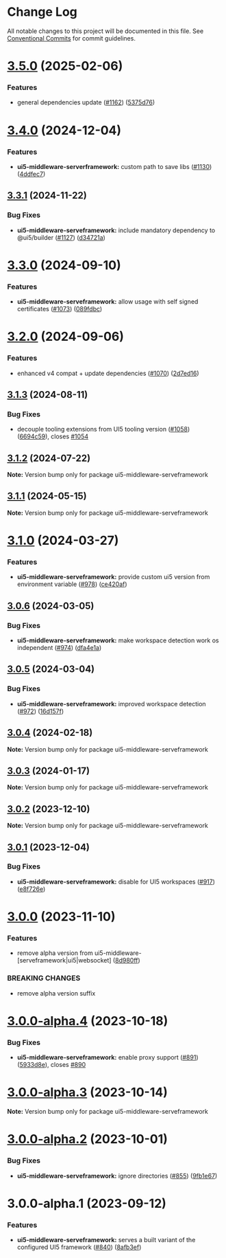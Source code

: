 # Change Log

All notable changes to this project will be documented in this file.
See [Conventional Commits](https://conventionalcommits.org) for commit guidelines.

# [3.5.0](https://github.com/ui5-community/ui5-ecosystem-showcase/compare/ui5-middleware-serveframework@3.4.0...ui5-middleware-serveframework@3.5.0) (2025-02-06)


### Features

* general dependencies update ([#1162](https://github.com/ui5-community/ui5-ecosystem-showcase/issues/1162)) ([5375d76](https://github.com/ui5-community/ui5-ecosystem-showcase/commit/5375d76496741433330d76ce59a89b39f7ad8a69))





# [3.4.0](https://github.com/ui5-community/ui5-ecosystem-showcase/compare/ui5-middleware-serveframework@3.3.1...ui5-middleware-serveframework@3.4.0) (2024-12-04)


### Features

* **ui5-middleware-serverframework:** custom path to save libs ([#1130](https://github.com/ui5-community/ui5-ecosystem-showcase/issues/1130)) ([4ddfec7](https://github.com/ui5-community/ui5-ecosystem-showcase/commit/4ddfec71cca3a5ced43ecc3f85981de225ce3544))





## [3.3.1](https://github.com/ui5-community/ui5-ecosystem-showcase/compare/ui5-middleware-serveframework@3.3.0...ui5-middleware-serveframework@3.3.1) (2024-11-22)


### Bug Fixes

* **ui5-middleware-serveframework:** include mandatory dependency to @ui5/builder ([#1127](https://github.com/ui5-community/ui5-ecosystem-showcase/issues/1127)) ([d34721a](https://github.com/ui5-community/ui5-ecosystem-showcase/commit/d34721a3e9f759a4c5c6ba8461abcd7feca5b8b5))





# [3.3.0](https://github.com/ui5-community/ui5-ecosystem-showcase/compare/ui5-middleware-serveframework@3.2.0...ui5-middleware-serveframework@3.3.0) (2024-09-10)


### Features

* **ui5-middleware-serveframework:** allow usage with self signed certificates ([#1073](https://github.com/ui5-community/ui5-ecosystem-showcase/issues/1073)) ([089fdbc](https://github.com/ui5-community/ui5-ecosystem-showcase/commit/089fdbc0981f59acc1fd72864e877802810ed5f4))





# [3.2.0](https://github.com/ui5-community/ui5-ecosystem-showcase/compare/ui5-middleware-serveframework@3.1.3...ui5-middleware-serveframework@3.2.0) (2024-09-06)


### Features

* enhanced v4 compat + update dependencies ([#1070](https://github.com/ui5-community/ui5-ecosystem-showcase/issues/1070)) ([2d7ed16](https://github.com/ui5-community/ui5-ecosystem-showcase/commit/2d7ed1623249febd32ecabdd2b47698f1cd968d5))





## [3.1.3](https://github.com/ui5-community/ui5-ecosystem-showcase/compare/ui5-middleware-serveframework@3.1.2...ui5-middleware-serveframework@3.1.3) (2024-08-11)


### Bug Fixes

* decouple tooling extensions from UI5 tooling version ([#1058](https://github.com/ui5-community/ui5-ecosystem-showcase/issues/1058)) ([6694c59](https://github.com/ui5-community/ui5-ecosystem-showcase/commit/6694c59422ac37d9aea971679de46f5f59b8025c)), closes [#1054](https://github.com/ui5-community/ui5-ecosystem-showcase/issues/1054)





## [3.1.2](https://github.com/ui5-community/ui5-ecosystem-showcase/compare/ui5-middleware-serveframework@3.1.1...ui5-middleware-serveframework@3.1.2) (2024-07-22)

**Note:** Version bump only for package ui5-middleware-serveframework





## [3.1.1](https://github.com/ui5-community/ui5-ecosystem-showcase/compare/ui5-middleware-serveframework@3.1.0...ui5-middleware-serveframework@3.1.1) (2024-05-15)

**Note:** Version bump only for package ui5-middleware-serveframework





# [3.1.0](https://github.com/ui5-community/ui5-ecosystem-showcase/compare/ui5-middleware-serveframework@3.0.6...ui5-middleware-serveframework@3.1.0) (2024-03-27)


### Features

* **ui5-middleware-serveframework:** provide custom ui5 version from environment variable ([#978](https://github.com/ui5-community/ui5-ecosystem-showcase/issues/978)) ([ce420af](https://github.com/ui5-community/ui5-ecosystem-showcase/commit/ce420af72ad03b12b8c1d497178a9a8ccd7e435e))





## [3.0.6](https://github.com/ui5-community/ui5-ecosystem-showcase/compare/ui5-middleware-serveframework@3.0.5...ui5-middleware-serveframework@3.0.6) (2024-03-05)


### Bug Fixes

* **ui5-middleware-serveframework:** make workspace detection work os independent ([#974](https://github.com/ui5-community/ui5-ecosystem-showcase/issues/974)) ([dfa4e1a](https://github.com/ui5-community/ui5-ecosystem-showcase/commit/dfa4e1a847c1c00cd3ad47d55cbf5fca3b2a7cf6))





## [3.0.5](https://github.com/ui5-community/ui5-ecosystem-showcase/compare/ui5-middleware-serveframework@3.0.4...ui5-middleware-serveframework@3.0.5) (2024-03-04)


### Bug Fixes

* **ui5-middleware-serveframework:** improved workspace detection ([#972](https://github.com/ui5-community/ui5-ecosystem-showcase/issues/972)) ([16d157f](https://github.com/ui5-community/ui5-ecosystem-showcase/commit/16d157f7d38e4a2751c90b5e3f0f328eab01c8fc))





## [3.0.4](https://github.com/ui5-community/ui5-ecosystem-showcase/compare/ui5-middleware-serveframework@3.0.3...ui5-middleware-serveframework@3.0.4) (2024-02-18)

**Note:** Version bump only for package ui5-middleware-serveframework





## [3.0.3](https://github.com/ui5-community/ui5-ecosystem-showcase/compare/ui5-middleware-serveframework@3.0.2...ui5-middleware-serveframework@3.0.3) (2024-01-17)

**Note:** Version bump only for package ui5-middleware-serveframework





## [3.0.2](https://github.com/ui5-community/ui5-ecosystem-showcase/compare/ui5-middleware-serveframework@3.0.1...ui5-middleware-serveframework@3.0.2) (2023-12-10)

**Note:** Version bump only for package ui5-middleware-serveframework





## [3.0.1](https://github.com/ui5-community/ui5-ecosystem-showcase/compare/ui5-middleware-serveframework@3.0.0...ui5-middleware-serveframework@3.0.1) (2023-12-04)


### Bug Fixes

* **ui5-middleware-serveframework:** disable for UI5 workspaces ([#917](https://github.com/ui5-community/ui5-ecosystem-showcase/issues/917)) ([e8f726e](https://github.com/ui5-community/ui5-ecosystem-showcase/commit/e8f726e7e9e8e35476db85d93aef9cc093e1c751))





# [3.0.0](https://github.com/ui5-community/ui5-ecosystem-showcase/compare/ui5-middleware-serveframework@3.0.0-alpha.4...ui5-middleware-serveframework@3.0.0) (2023-11-10)


### Features

* remove alpha version from ui5-middleware-[serveframework|ui5|websocket] ([8d980ff](https://github.com/ui5-community/ui5-ecosystem-showcase/commit/8d980ff5f646a92c5677aca525b300d96704d069))


### BREAKING CHANGES

* remove alpha version suffix





# [3.0.0-alpha.4](https://github.com/ui5-community/ui5-ecosystem-showcase/compare/ui5-middleware-serveframework@3.0.0-alpha.3...ui5-middleware-serveframework@3.0.0-alpha.4) (2023-10-18)


### Bug Fixes

* **ui5-middleware-serveframework:** enable proxy support ([#891](https://github.com/ui5-community/ui5-ecosystem-showcase/issues/891)) ([5933d8e](https://github.com/ui5-community/ui5-ecosystem-showcase/commit/5933d8ee1f622d4f3e869c069c4a0bbbf3d5b31a)), closes [#890](https://github.com/ui5-community/ui5-ecosystem-showcase/issues/890)





# [3.0.0-alpha.3](https://github.com/ui5-community/ui5-ecosystem-showcase/compare/ui5-middleware-serveframework@3.0.0-alpha.2...ui5-middleware-serveframework@3.0.0-alpha.3) (2023-10-14)

**Note:** Version bump only for package ui5-middleware-serveframework





# [3.0.0-alpha.2](https://github.com/ui5-community/ui5-ecosystem-showcase/compare/ui5-middleware-serveframework@3.0.0-alpha.1...ui5-middleware-serveframework@3.0.0-alpha.2) (2023-10-01)


### Bug Fixes

* **ui5-middleware-serveframework:** ignore directories ([#855](https://github.com/ui5-community/ui5-ecosystem-showcase/issues/855)) ([9fb1e67](https://github.com/ui5-community/ui5-ecosystem-showcase/commit/9fb1e67617ee9db4df86a656bb186e58ffe27537))





# 3.0.0-alpha.1 (2023-09-12)


### Features

* **ui5-middleware-serveframework:** serves a built variant of the configured UI5 framework ([#840](https://github.com/ui5-community/ui5-ecosystem-showcase/issues/840)) ([8afb3ef](https://github.com/ui5-community/ui5-ecosystem-showcase/commit/8afb3ef671169af07d5028b5364acd0bf8e994a0))
